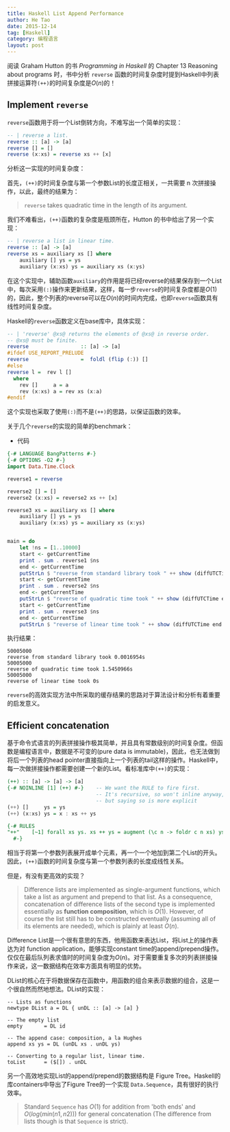 ```yaml
---
title: Haskell List Append Performance
author: He Tao
date: 2015-12-14
tag: [Haskell]
category: 编程语言
layout: post
---
```


阅读 Graham Hutton 的书 _Programming in Haskell_ 的 Chapter 13 Reasoning about programs 时，书中分析 `reverse` 函数的时间复杂度时提到Haskell中列表拼接运算符`(++)`的时间复杂度是$O(n)$的！

<!--more-->

Implement `reverse`
--------------------

`reverse`函数用于将一个List倒转方向，不难写出一个简单的实现：

~~~haskell
-- | reverse a list.
reverse :: [a] -> [a]
reverse [] = []
reverse (x:xs) = reverse xs ++ [x]
~~~

分析这一实现的时间复杂度：

首先，`(++)`的时间复杂度与第一个参数List的长度正相关，一共需要 n 次拼接操作，以此，最终的结果为：

> `reverse` takes quadratic time in the length of its argument.

我们不难看出，`(++)`函数的复杂度是瓶颈所在，Hutton 的书中给出了另一个实现：

~~~haskell
-- | reverse a list in linear time.
reverse :: [a] -> [a]
reverse xs = auxiliary xs [] where
    auxiliary [] ys = ys
    auxiliary (x:xs) ys = auxiliary xs (x:ys)
~~~

在这个实现中，辅助函数`auxiliary`的作用是将已经reverse的结果保存到一个List中，每次采用`(:)`操作来更新结果，这样，每一步`reverse`的时间复杂度都是$O(1)$的，因此，整个列表的reverse可以在$O(n)$的时间内完成，也即`reverse`函数具有线性时间复杂度。

Haskell的`reverse`函数定义在base库中，具体实现：

~~~haskell
-- | 'reverse' @xs@ returns the elements of @xs@ in reverse order.
-- @xs@ must be finite.
reverse                 :: [a] -> [a]
#ifdef USE_REPORT_PRELUDE
reverse                 =  foldl (flip (:)) []
#else
reverse l =  rev l []
  where
    rev []     a = a
    rev (x:xs) a = rev xs (x:a)
#endif
~~~

这个实现也采取了使用`(:)`而不是`(++)`的思路，以保证函数的效率。

关于几个`reverse`的实现的简单的benchmark：

+ 代码

~~~haskell
{-# LANGUAGE BangPatterns #-}
{-# OPTIONS -O2 #-}
import Data.Time.Clock

reverse1 = reverse

reverse2 [] = []
reverse2 (x:xs) = reverse2 xs ++ [x]

reverse3 xs = auxiliary xs [] where
    auxiliary [] ys = ys
    auxiliary (x:xs) ys = auxiliary xs (x:ys)


main = do
    let !ns = [1..10000]
    start <- getCurrentTime
    print . sum . reverse1 $ns
    end <- getCurrentTime
    putStrLn $ "reverse from standard library took " ++ show (diffUTCTime end start)
    start <- getCurrentTime
    print . sum . reverse2 $ns    
    end <- getCurrentTime
    putStrLn $ "reverse of quadratic time took " ++ show (diffUTCTime end start)
    start <- getCurrentTime
    print . sum . reverse3 $ns    
    end <- getCurrentTime
    putStrLn $ "reverse of linear time took " ++ show (diffUTCTime end start)
~~~

执行结果：

~~~
50005000
reverse from standard library took 0.0016954s
50005000
reverse of quadratic time took 1.5450966s
50005000
reverse of linear time took 0s
~~~

`reverse`的高效实现方法中所采取的缓存结果的思路对于算法设计和分析有着重要的启发意义。

Efficient concatenation
-----------------------

基于命令式语言的列表拼接操作极其简单，并且具有常数级别的时间复杂度。但函数是编程语言中，数据是不可变的(pure data is immutable)，因此，也无法做到将后一个列表的head pointer直接指向上一个列表的tail这样的操作。Haskell中，每一次做拼接操作都需要创建一个新的List。看标准库中`(++)`的实现：

~~~haskell
(++) :: [a] -> [a] -> [a]
{-# NOINLINE [1] (++) #-}    -- We want the RULE to fire first.
                             -- It's recursive, so won't inline anyway,
                             -- but saying so is more explicit
(++) []     ys = ys
(++) (x:xs) ys = x : xs ++ ys

{-# RULES
"++"    [~1] forall xs ys. xs ++ ys = augment (\c n -> foldr c n xs) ys
  #-}
~~~

相当于将第一个参数列表展开成单个元素，再一个一个地加到第二个List的开头。因此，`(++)`函数的时间复杂度与第一个参数列表的长度成线性关系。

但是，有没有更高效的实现？

> Difference lists are implemented as single-argument functions, which take a list as argument and prepend to that list. As a consequence, concatenation of difference lists of the second type is implemented essentially as **function composition**, which is $O(1)$. However, of course the list still has to be constructed eventually (assuming all of its elements are needed), which is plainly at least $O(n)$.

Difference List是一个很有意思的东西，他用函数来表达List，将List上的操作表达为对 function application，能够实现constant time的append/prepend操作。仅仅在最后队列表求值时的时间复杂度为$O(n)$。对于需要重复多次的列表拼接操作来说，这一数据结构在效率方面具有明显的优势。

DList的核心在于将数据保存在函数中，用函数的组合来表示数据的组合，这是一个很自然而然地想法。DList的实现：

~~~
-- Lists as functions
newtype DList a = DL { unDL :: [a] -> [a] }

-- The empty list
empty       = DL id

-- The append case: composition, a la Hughes
append xs ys = DL (unDL xs . unDL ys)

-- Converting to a regular list, linear time.
toList      = ($[]) . unDL
~~~

另一个高效地实现List的append/prepend的数据结构是 Figure Tree。Haskell的库containers中导出了Figure Tree的一个实现 `Data.Sequence`，具有很好的执行效率。

> Standard `Sequence` has $O(1)$ for addition from 'both ends' and $O(log(min(n1,n2)))$ for general concatenation (The difference from lists though is that `Sequence` is strict).





